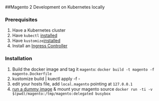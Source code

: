 ##Magento 2 Development on Kubernetes locally

### Prerequisites
1. Have a Kubernetes cluster
1. Have `kubectl` [installed](https://kubernetes.io/docs/tasks/tools/install-kubectl/)
1. Have `kustomize`[installed](https://github.com/kubernetes-sigs/kustomize/blob/master/docs/INSTALL.md)
1. Install an [Ingress Controller](https://kubernetes.github.io/ingress-nginx/deploy/#docker-for-mac)

### Installation
1. Build the docker image and tag it `magento`: `docker build -t magento -f magento.Dockerfile`
1. kustomize build | kuectl apply -f -
1. edit your hosts file, add `local.magento` pointing at `127.0.0.1`
1. [run a dummy image](https://github.com/docker/for-mac/issues/2549#issuecomment-442265169) & mount your magento source `docker run -ti -v $(pwd)/magento:/tmp/magento:delegated busybox`